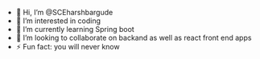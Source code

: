 - 👋 Hi, I’m @SCEharshbargude
- 👀 I’m interested in coding
- 🌱 I’m currently learning Spring boot
- 💞️ I’m looking to collaborate on backand as well as react front end apps
- ⚡ Fun fact: you will never know

<!---
SCEharshbargude/SCEharshbargude is a ✨ special ✨ repository because its `README.md` (this file) appears on your GitHub profile.
You can click the Preview link to take a look at your changes.
--->
